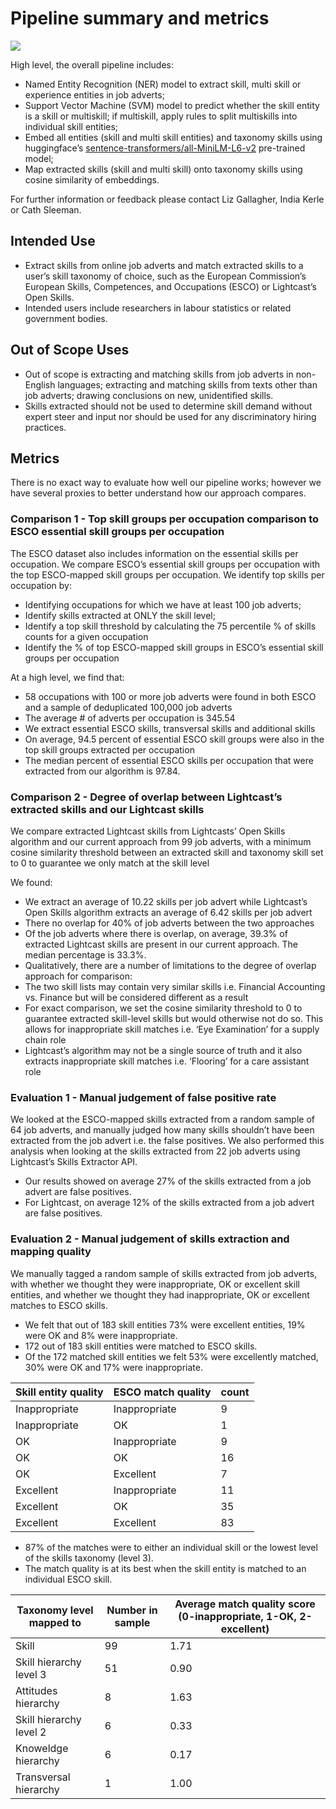 # Pipeline summary and metrics

![](../../outputs/reports/figures/overview.png)

High level, the overall pipeline includes:

- Named Entity Recognition (NER) model to extract skill, multi skill or experience entities in job adverts;
- Support Vector Machine (SVM) model to predict whether the skill entity is a skill or multiskill; if multiskill, apply rules to split multiskills into individual skill entities;
- Embed all entities (skill and multi skill entities) and taxonomy skills using huggingface’s [sentence-transformers/all-MiniLM-L6-v2](https://huggingface.co/sentence-transformers/all-MiniLM-L6-v2) pre-trained model;
- Map extracted skills (skill and multi skill) onto taxonomy skills using cosine similarity of embeddings.

For further information or feedback please contact Liz Gallagher, India Kerle or Cath Sleeman.

## Intended Use

- Extract skills from online job adverts and match extracted skills to a user’s skill taxonomy of choice, such as the European Commission’s European Skills, Competences, and Occupations (ESCO) or Lightcast’s Open Skills.
- Intended users include researchers in labour statistics or related government bodies.

## Out of Scope Uses

- Out of scope is extracting and matching skills from job adverts in non-English languages; extracting and matching skills from texts other than job adverts; drawing conclusions on new, unidentified skills.
- Skills extracted should not be used to determine skill demand without expert steer and input nor should be used for any discriminatory hiring practices.

## Metrics

There is no exact way to evaluate how well our pipeline works; however we have several proxies to better understand how our approach compares.

### Comparison 1 - Top skill groups per occupation comparison to ESCO essential skill groups per occupation

The ESCO dataset also includes information on the essential skills per occupation. We compare ESCO’s essential skill groups per occupation with the top ESCO-mapped skill groups per occupation. We identify top skills per occupation by:

- Identifying occupations for which we have at least 100 job adverts;
- Identify skills extracted at ONLY the skill level;
- Identify a top skill threshold by calculating the 75 percentile % of skills counts for a given occupation
- Identify the % of top ESCO-mapped skill groups in ESCO’s essential skill groups per occupation

At a high level, we find that:

- 58 occupations with 100 or more job adverts were found in both ESCO and a sample of deduplicated 100,000 job adverts
- The average # of adverts per occupation is 345.54
- We extract essential ESCO skills, transversal skills and additional skills
- On average, 94.5 percent of essential ESCO skill groups were also in the top skill groups extracted per occupation
- The median percent of essential ESCO skills per occupation that were extracted from our algorithm is 97.84.

### Comparison 2 - Degree of overlap between Lightcast’s extracted skills and our Lightcast skills

We compare extracted Lightcast skills from Lightcasts’ Open Skills algorithm and our current approach from 99 job adverts, with a minimum cosine similarity threshold between an extracted skill and taxonomy skill set to 0 to guarantee we only match at the skill level

We found:

- We extract an average of 10.22 skills per job advert while Lightcast’s Open Skills algorithm extracts an average of 6.42 skills per job advert
- There no overlap for 40% of job adverts between the two approaches
- Of the job adverts where there is overlap, on average, 39.3% of extracted Lightcast skills are present in our current approach. The median percentage is 33.3%.
- Qualitatively, there are a number of limitations to the degree of overlap approach for comparison:
- The two skill lists may contain very similar skills i.e. Financial Accounting vs. Finance but will be considered different as a result
- For exact comparison, we set the cosine similarity threshold to 0 to guarantee extracted skill-level skills but would otherwise not do so. This allows for inappropriate skill matches i.e. ‘Eye Examination’ for a supply chain role
- Lightcast’s algorithm may not be a single source of truth and it also extracts inappropriate skill matches i.e. ‘Flooring’ for a care assistant role

### Evaluation 1 - Manual judgement of false positive rate

We looked at the ESCO-mapped skills extracted from a random sample of 64 job adverts, and manually judged how many skills shouldn’t have been extracted from the job advert i.e. the false positives. We also performed this analysis when looking at the skills extracted from 22 job adverts using Lightcast’s Skills Extractor API.

- Our results showed on average 27% of the skills extracted from a job advert are false positives.
- For Lightcast, on average 12% of the skills extracted from a job advert are false positives.

### Evaluation 2 - Manual judgement of skills extraction and mapping quality

We manually tagged a random sample of skills extracted from job adverts, with whether we thought they were inappropriate, OK or excellent skill entities, and whether we thought they had inappropriate, OK or excellent matches to ESCO skills.

- We felt that out of 183 skill entities 73% were excellent entities, 19% were OK and 8% were inappropriate.
- 172 out of 183 skill entities were matched to ESCO skills.
- Of the 172 matched skill entities we felt 53% were excellently matched, 30% were OK and 17% were inappropriate.

| Skill entity quality | ESCO match quality | count |
| -------------------- | ------------------ | ----- |
| Inappropriate        | Inappropriate      | 9     |
| Inappropriate        | OK                 | 1     |
| OK                   | Inappropriate      | 9     |
| OK                   | OK                 | 16    |
| OK                   | Excellent          | 7     |
| Excellent            | Inappropriate      | 11    |
| Excellent            | OK                 | 35    |
| Excellent            | Excellent          | 83    |

- 87% of the matches were to either an individual skill or the lowest level of the skills taxonomy (level 3).
- The match quality is at its best when the skill entity is matched to an individual ESCO skill.

| Taxonomy level mapped to | Number in sample | Average match quality score (0-inappropriate, 1-OK, 2-excellent) |
| ------------------------ | ---------------- | ---------------------------------------------------------------- |
| Skill                    | 99               | 1.71                                                             |
| Skill hierarchy level 3  | 51               | 0.90                                                             |
| Attitudes hierarchy      | 8                | 1.63                                                             |
| Skill hierarchy level 2  | 6                | 0.33                                                             |
| Knoweldge hierarchy      | 6                | 0.17                                                             |
| Transversal hierarchy    | 1                | 1.00                                                             |
